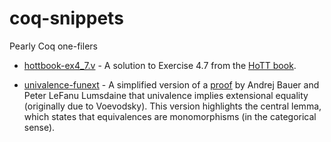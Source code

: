 # coq-snippets
Pearly Coq one-filers

- [hottbook-ex4_7.v](hottbook-ex4_7) - A solution to Exercise 4.7 from the [HoTT book](https://homotopytypetheory.org/book/).

- [univalence-funext](univalence-funext.v) - A simplified version of a [proof](https://ncatlab.org/nlab/files/BauerLumsdaineUnivalence.pdf) by Andrej Bauer and Peter LeFanu Lumsdaine that univalence implies extensional equality (originally due to Voevodsky). This version highlights the central lemma, which states that equivalences are monomorphisms (in the categorical sense).

